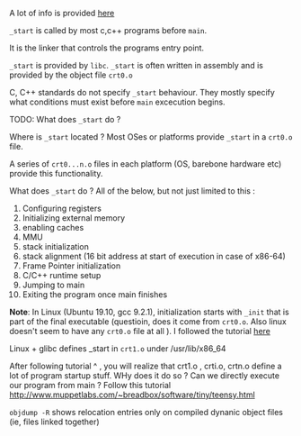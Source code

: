 A lot of info is provided [here](https://embeddedartistry.com/blog/2019/04/08/a-general-overview-of-what-happens-before-main/)

`_start` is called by most c,c++ programs before `main`.

It is the linker that controls the programs entry point. 

`_start` is provided by `libc`.
`_start` is often written in assembly and is provided by the object file `crt0.o`

C, C++ standards do not specify `_start` behaviour. They mostly specify what conditions must exist before `main` excecution begins.

TODO: What does `_start` do ? 


Where is `_start` located ? 
Most OSes or platforms provide `_start` in a `crt0.o` file.

A series of `crt0...n.o` files in each platform (OS, barebone hardware etc) provide this functionality.

What does `_start` do ? 
All of the below, but not just limited to this :
1. Configuring registers
2. Initializing external memory
3. enabling caches
4. MMU
5. stack initialization 
6. stack alignment (16 bit address at start of execution in case of x86-64)
7. Frame Pointer initialization
8. C/C++ runtime setup
9. Jumping to main
10. Exiting the program once main finishes



**Note**: In Linux (Ubuntu 19.10, gcc 9.2.1), initialization starts with `_init` that is part of the final executable (questioin, does it come from `crt0.o`. Also linux doesn't seem to have any `crt0.o` file at all ). I followed the tutorial [here](https://0xax.gitbooks.io/linux-insides/content/Misc/linux-misc-3.html)

Linux + glibc defines \_start in `crt1.o` under /usr/lib/x86_64

After following tutorial ^ , you will realize that crt1.o , crti.o, crtn.o define a lot of program startup stuff. WHy does it do so ? Can we directly execute our program from main ? 
Follow this tutorial 
http://www.muppetlabs.com/~breadbox/software/tiny/teensy.html



`objdump -R` shows relocation entries only on compiled dynanic object files (ie, files linked together)
